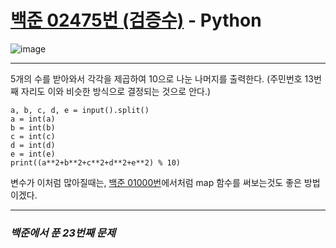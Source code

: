 # [백준 02475번 (검증수)](https://www.acmicpc.net/problem/02475) - Python

![image](https://user-images.githubusercontent.com/104616990/172832841-5e08d506-bc7d-4241-84c7-9ac6af33a6ad.png)

---

5개의 수를 받아와서 각각을 제곱하여 10으로 나눈 나머지를 출력한다. (주민번호 13번째 자리도 이와 비슷한 방식으로 결정되는 것으로 안다.)

```
a, b, c, d, e = input().split()
a = int(a)
b = int(b)
c = int(c)
d = int(d)
e = int(e)
print((a**2+b**2+c**2+d**2+e**2) % 10)
```

변수가 이처럼 많아질때는, [백준 01000번](https://github.com/II-eugene-II/baekjoon/blob/main/base/%EB%B0%B1%EC%A4%80%2001000%EB%B2%88.md)에서처럼 map 함수를 써보는것도 좋은 방법이겠다.

---

### *백준에서 푼 23번째 문제*
